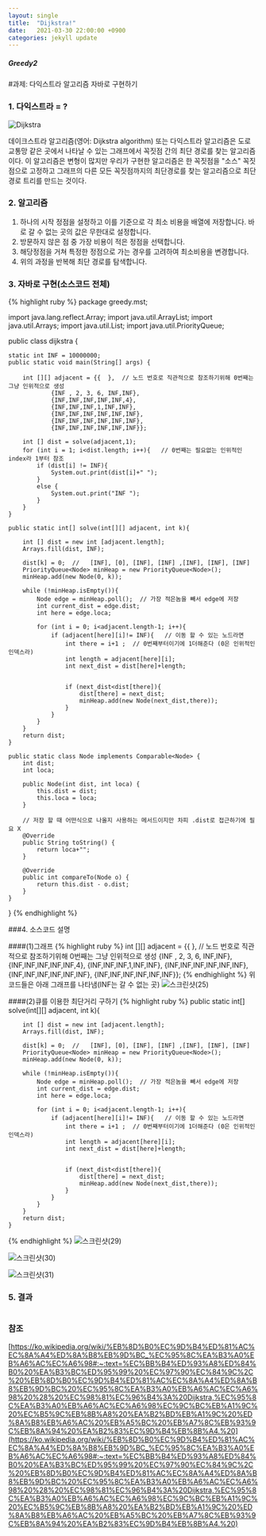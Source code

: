 ```yaml
---
layout: single
title:  "Dijkstra!"
date:   2021-03-30 22:00:00 +0900
categories: jekyll update
---
```

##### Greedy2

#과제: 다익스트라 알고리즘 자바로 구현하기



### 1. 다익스트라 = ?
![Dijkstra](https://upload.wikimedia.org/wikipedia/commons/5/57/Dijkstra_Animation.gif)

데이크스트라 알고리즘(영어: Dijkstra algorithm) 또는 다익스트라 알고리즘은 도로 교통망 같은 곳에서 나타날 수 있는 그래프에서 꼭짓점 간의 최단 경로를 찾는 알고리즘이다. 
이 알고리즘은 변형이 많지만 우리가 구현한 알고리즘은 한 꼭짓점을 "소스" 꼭짓점으로 고정하고 그래프의 다른 모든 꼭짓점까지의 최단경로를 찾는 알고리즘으로 최단 경로 트리를 만드는 것이다.


### 2. 알고리즘

1. 하나의 시작 정점을 설정하고 이를 기준으로 각 최소 비용을 배열에 저장합니다.
 바로 갈 수 없는 곳의 값은 무한대로 설정합니다.
2. 방문하지 않은 점 중 가장 비용이 적은 정점을 선택합니다.
3. 해당정점을 거쳐 특정한 정점으로 가는 경우를 고려하여 최소비용을 변경합니다.
4. 위의 과정을 반복해 최단 경로를 탐색합니다.


### 3. 자바로 구현(소스코드 전체)
{% highlight ruby %}
package greedy.mst;


import java.lang.reflect.Array;
import java.util.ArrayList;
import java.util.Arrays;
import java.util.List;
import java.util.PriorityQueue;

public class dijkstra {

    static int INF = 10000000;
    public static void main(String[] args) {

        int [][] adjacent = {{  },  // 노드 번호로 직관적으로 참조하기위해 0번째는 그냥 인위적으로 생성
                {INF , 2, 3, 6, INF,INF},
                {INF,INF,INF,INF,INF,4},
                {INF,INF,INF,1,INF,INF},
                {INF,INF,INF,INF,INF,INF},
                {INF,INF,INF,INF,INF,INF},
                {INF,INF,INF,INF,INF,INF}};

        int [] dist = solve(adjacent,1);
        for (int i = 1; i<dist.length; i++){   // 0번째는 필요없는 인위적인 index라 1부터 참조
            if (dist[i] != INF){
                System.out.print(dist[i]+" ");
            }
            else {
                System.out.print("INF ");
            }
        }
    }

    public static int[] solve(int[][] adjacent, int k){

        int [] dist = new int [adjacent.length];
        Arrays.fill(dist, INF);

        dist[k] = 0;  //   [INF], [0], [INF], [INF] ,[INF], [INF], [INF]
        PriorityQueue<Node> minHeap = new PriorityQueue<Node>();
        minHeap.add(new Node(0, k));

        while (!minHeap.isEmpty()){
            Node edge = minHeap.poll();  // 가장 적은놈을 빼서 edge에 저장
            int current_dist = edge.dist;
            int here = edge.loca;

            for (int i = 0; i<adjacent.length-1; i++){
                if (adjacent[here][i]!= INF){   // 이동 할 수 있는 노드라면
                    int there = i+1 ;  // 0번째부터이기에 1더해준다 (0은 인위적인 인덱스라)
                    int length = adjacent[here][i];
                    int next_dist = dist[here]+length;


                    if (next_dist<dist[there]){
                        dist[there] = next_dist;
                        minHeap.add(new Node(next_dist,there));
                    }
                }
            }
        }
        return dist;
    }

    public static class Node implements Comparable<Node> {
        int dist;
        int loca;

        public Node(int dist, int loca) {
            this.dist = dist;
            this.loca = loca;
        }

        // 저장 할 때 어떤식으로 나올지 사용하는 메서드이지만 차피 .dist로 접근하기에 필요 X
        @Override
        public String toString() {
            return loca+"";
        }

        @Override
        public int compareTo(Node o) {
            return this.dist - o.dist;
        }
    }
}
{% endhighlight %}


###4. 소스코드 설명

####(1)그래프
{% highlight ruby %}
int [][] adjacent = {{  },  // 노드 번호로 직관적으로 참조하기위해 0번째는 그냥 인위적으로 생성
                {INF , 2, 3, 6, INF,INF},
                {INF,INF,INF,INF,INF,4},
                {INF,INF,INF,1,INF,INF},
                {INF,INF,INF,INF,INF,INF},
                {INF,INF,INF,INF,INF,INF},
                {INF,INF,INF,INF,INF,INF}};
{% endhighlight %}
위 코드들은 아래 그래프를 나타냄(INF는 갈 수 없는 곳)
![스크린샷(25)](https://user-images.githubusercontent.com/81409594/113567089-e5ac0600-9648-11eb-85f2-1dd5f6250954.png)


####(2)큐를 이용한 최단거리 구하기
{% highlight ruby %}
    public static int[] solve(int[][] adjacent, int k){

        int [] dist = new int [adjacent.length];
        Arrays.fill(dist, INF);

        dist[k] = 0;  //   [INF], [0], [INF], [INF] ,[INF], [INF], [INF]
        PriorityQueue<Node> minHeap = new PriorityQueue<Node>();
        minHeap.add(new Node(0, k));

        while (!minHeap.isEmpty()){
            Node edge = minHeap.poll();  // 가장 적은놈을 빼서 edge에 저장
            int current_dist = edge.dist;
            int here = edge.loca;

            for (int i = 0; i<adjacent.length-1; i++){
                if (adjacent[here][i]!= INF){   // 이동 할 수 있는 노드라면
                    int there = i+1 ;  // 0번째부터이기에 1더해준다 (0은 인위적인 인덱스라)
                    int length = adjacent[here][i];
                    int next_dist = dist[here]+length;


                    if (next_dist<dist[there]){
                        dist[there] = next_dist;
                        minHeap.add(new Node(next_dist,there));
                    }
                }
            }
        }
        return dist;
    }
{% endhighlight %}
![스크린샷(29)](https://user-images.githubusercontent.com/81409594/113567172-0ffdc380-9649-11eb-908b-b82f17a2ed20.png)

![스크린샷(30)](https://user-images.githubusercontent.com/81409594/113567204-1f7d0c80-9649-11eb-8545-84d58029d817.png)

![스크린샷(31)](https://user-images.githubusercontent.com/81409594/113567218-26a41a80-9649-11eb-9f9f-fc19e7ce7727.png)






### 5. 결과
![]()





 

### 참조
[https://ko.wikipedia.org/wiki/%EB%8D%B0%EC%9D%B4%ED%81%AC%EC%8A%A4%ED%8A%B8%EB%9D%BC_%EC%95%8C%EA%B3%A0%EB%A6%AC%EC%A6%98#:~:text=%EC%BB%B4%ED%93%A8%ED%84%B0%20%EA%B3%BC%ED%95%99%20%EC%97%90%EC%84%9C%2C%20%EB%8D%B0%EC%9D%B4%ED%81%AC%EC%8A%A4%ED%8A%B8%EB%9D%BC%20%EC%95%8C%EA%B3%A0%EB%A6%AC%EC%A6%98%20%28%20%EC%98%81%EC%96%B4%3A%20Dijkstra,%EC%95%8C%EA%B3%A0%EB%A6%AC%EC%A6%98%EC%9C%BC%EB%A1%9C%20%EC%B5%9C%EB%8B%A8%20%EA%B2%BD%EB%A1%9C%20%ED%8A%B8%EB%A6%AC%20%EB%A5%BC%20%EB%A7%8C%EB%93%9C%EB%8A%94%20%EA%B2%83%EC%9D%B4%EB%8B%A4.%20](https://ko.wikipedia.org/wiki/%EB%8D%B0%EC%9D%B4%ED%81%AC%EC%8A%A4%ED%8A%B8%EB%9D%BC_%EC%95%8C%EA%B3%A0%EB%A6%AC%EC%A6%98#:~:text=%EC%BB%B4%ED%93%A8%ED%84%B0%20%EA%B3%BC%ED%95%99%20%EC%97%90%EC%84%9C%2C%20%EB%8D%B0%EC%9D%B4%ED%81%AC%EC%8A%A4%ED%8A%B8%EB%9D%BC%20%EC%95%8C%EA%B3%A0%EB%A6%AC%EC%A6%98%20%28%20%EC%98%81%EC%96%B4%3A%20Dijkstra,%EC%95%8C%EA%B3%A0%EB%A6%AC%EC%A6%98%EC%9C%BC%EB%A1%9C%20%EC%B5%9C%EB%8B%A8%20%EA%B2%BD%EB%A1%9C%20%ED%8A%B8%EB%A6%AC%20%EB%A5%BC%20%EB%A7%8C%EB%93%9C%EB%8A%94%20%EA%B2%83%EC%9D%B4%EB%8B%A4.%20)






